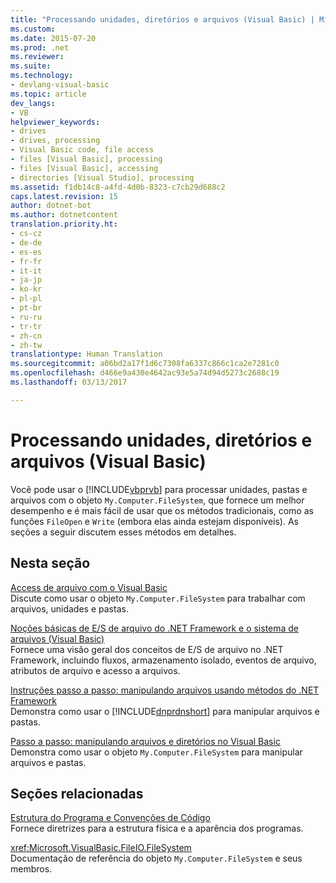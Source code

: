 ```yaml
---
title: "Processando unidades, diretórios e arquivos (Visual Basic) | Microsoft Docs"
ms.custom: 
ms.date: 2015-07-20
ms.prod: .net
ms.reviewer: 
ms.suite: 
ms.technology:
- devlang-visual-basic
ms.topic: article
dev_langs:
- VB
helpviewer_keywords:
- drives
- drives, processing
- Visual Basic code, file access
- files [Visual Basic], processing
- files [Visual Basic], accessing
- directories [Visual Studio], processing
ms.assetid: f1db14c8-a4fd-4d0b-8323-c7cb29d688c2
caps.latest.revision: 15
author: dotnet-bot
ms.author: dotnetcontent
translation.priority.ht:
- cs-cz
- de-de
- es-es
- fr-fr
- it-it
- ja-jp
- ko-kr
- pl-pl
- pt-br
- ru-ru
- tr-tr
- zh-cn
- zh-tw
translationtype: Human Translation
ms.sourcegitcommit: a06bd2a17f1d6c7308fa6337c866c1ca2e7281c0
ms.openlocfilehash: d466e9a430e4642ac93e5a74d94d5273c2688c19
ms.lasthandoff: 03/13/2017

---
```

# <a name="processing-drives-directories-and-files-visual-basic"></a>Processando unidades, diretórios e arquivos (Visual Basic)
Você pode usar o [!INCLUDE[vbprvb](../../../../csharp/programming-guide/concepts/linq/includes/vbprvb_md.md)] para processar unidades, pastas e arquivos com o objeto `My.Computer.FileSystem`, que fornece um melhor desempenho e é mais fácil de usar que os métodos tradicionais, como as funções `FileOpen` e `Write` (embora elas ainda estejam disponíveis). As seções a seguir discutem esses métodos em detalhes.  
  
## <a name="in-this-section"></a>Nesta seção  
 [Access de arquivo com o Visual Basic](../../../../visual-basic/developing-apps/programming/drives-directories-files/file-access.md)  
 Discute como usar o objeto `My.Computer.FileSystem` para trabalhar com arquivos, unidades e pastas.  
  
 [Noções básicas de E/S de arquivo do .NET Framework e o sistema de arquivos (Visual Basic)](../../../../visual-basic/developing-apps/programming/drives-directories-files/basics-of-net-framework-file-io-and-the-file-system.md)  
 Fornece uma visão geral dos conceitos de E/S de arquivo no .NET Framework, incluindo fluxos, armazenamento isolado, eventos de arquivo, atributos de arquivo e acesso a arquivos.  
  
 [Instruções passo a passo: manipulando arquivos usando métodos do .NET Framework](../../../../visual-basic/developing-apps/programming/drives-directories-files/walkthrough-manipulating-files-by-using-net-framework-methods.md)  
 Demonstra como usar o [!INCLUDE[dnprdnshort](../../../../csharp/getting-started/includes/dnprdnshort_md.md)] para manipular arquivos e pastas.  
  
 [Passo a passo: manipulando arquivos e diretórios no Visual Basic](../../../../visual-basic/developing-apps/programming/drives-directories-files/walkthrough-manipulating-files-and-directories.md)  
 Demonstra como usar o objeto `My.Computer.FileSystem` para manipular arquivos e pastas.  
  
## <a name="related-sections"></a>Seções relacionadas  
 [Estrutura do Programa e Convenções de Código](../../../../visual-basic/programming-guide/program-structure/program-structure-and-code-conventions.md)  
 Fornece diretrizes para a estrutura física e a aparência dos programas.  
  
 <xref:Microsoft.VisualBasic.FileIO.FileSystem>  
 Documentação de referência do objeto `My.Computer.FileSystem` e seus membros.
